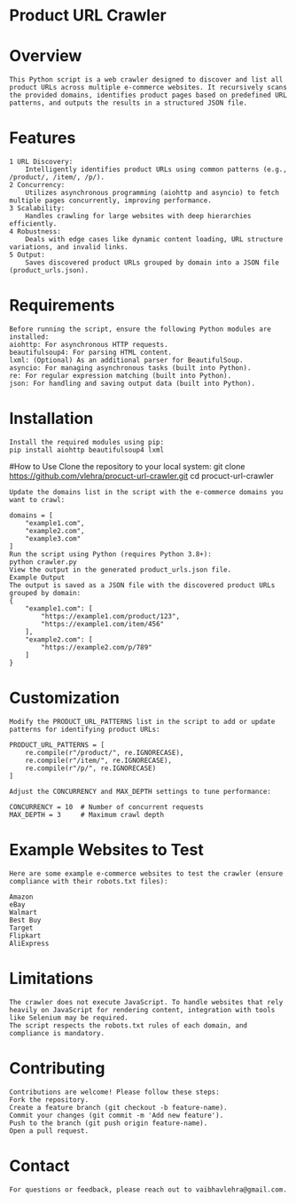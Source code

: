 # Product URL Crawler

# Overview
    This Python script is a web crawler designed to discover and list all product URLs across multiple e-commerce websites. It recursively scans the provided domains, identifies product pages based on predefined URL patterns, and outputs the results in a structured JSON file.

# Features
    1 URL Discovery:
        Intelligently identifies product URLs using common patterns (e.g., /product/, /item/, /p/).
    2 Concurrency:
        Utilizes asynchronous programming (aiohttp and asyncio) to fetch multiple pages concurrently, improving performance.
    3 Scalability:
        Handles crawling for large websites with deep hierarchies efficiently.
    4 Robustness:
        Deals with edge cases like dynamic content loading, URL structure variations, and invalid links.
    5 Output:
        Saves discovered product URLs grouped by domain into a JSON file (product_urls.json).

# Requirements
    Before running the script, ensure the following Python modules are installed:
    aiohttp: For asynchronous HTTP requests.
    beautifulsoup4: For parsing HTML content.
    lxml: (Optional) As an additional parser for BeautifulSoup.
    asyncio: For managing asynchronous tasks (built into Python).
    re: For regular expression matching (built into Python).
    json: For handling and saving output data (built into Python).

# Installation
    Install the required modules using pip:
    pip install aiohttp beautifulsoup4 lxml

#How to Use
    Clone the repository to your local system:
    git clone https://github.com/vlehra/procuct-url-crawler.git
    cd procuct-url-crawler
    
    Update the domains list in the script with the e-commerce domains you want to crawl:

    domains = [
        "example1.com",
        "example2.com",
        "example3.com"
    ]
    Run the script using Python (requires Python 3.8+):
    python crawler.py
    View the output in the generated product_urls.json file.
    Example Output
    The output is saved as a JSON file with the discovered product URLs grouped by domain:
    {
        "example1.com": [
            "https://example1.com/product/123",
            "https://example1.com/item/456"
        ],
        "example2.com": [
            "https://example2.com/p/789"
        ]
    }

# Customization
    Modify the PRODUCT_URL_PATTERNS list in the script to add or update patterns for identifying product URLs:

    PRODUCT_URL_PATTERNS = [
        re.compile(r"/product/", re.IGNORECASE),
        re.compile(r"/item/", re.IGNORECASE),
        re.compile(r"/p/", re.IGNORECASE)
    ]

    Adjust the CONCURRENCY and MAX_DEPTH settings to tune performance:

    CONCURRENCY = 10  # Number of concurrent requests
    MAX_DEPTH = 3     # Maximum crawl depth

# Example Websites to Test
    Here are some example e-commerce websites to test the crawler (ensure compliance with their robots.txt files):
    
    Amazon
    eBay
    Walmart
    Best Buy
    Target
    Flipkart
    AliExpress

# Limitations
    The crawler does not execute JavaScript. To handle websites that rely heavily on JavaScript for rendering content, integration with tools like Selenium may be required.
    The script respects the robots.txt rules of each domain, and compliance is mandatory.


# Contributing
    Contributions are welcome! Please follow these steps:
    Fork the repository.
    Create a feature branch (git checkout -b feature-name).
    Commit your changes (git commit -m 'Add new feature').
    Push to the branch (git push origin feature-name).
    Open a pull request.

# Contact
    For questions or feedback, please reach out to vaibhavlehra@gmail.com.

